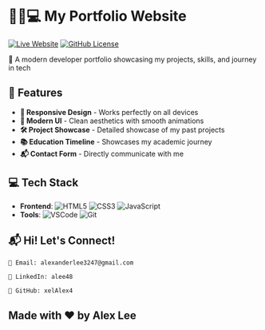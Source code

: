 # 👨‍🎓💻 My Portfolio Website

[![Live Website](https://img.shields.io/badge/Live_Demo-00B894?style=for-the-badge&logo=vercel&logoColor=white)](https://xelalex4.github.io/)
[![GitHub License](https://img.shields.io/badge/License-MIT-2ea44f?style=for-the-badge)](LICENSE)

🌟 A modern developer portfolio showcasing my projects, skills, and journey in tech

## 🚀 Features

- **📱 Responsive Design** - Works perfectly on all devices
- **🎨 Modern UI** - Clean aesthetics with smooth animations
- **🛠️ Project Showcase** - Detailed showcase of my past projects
- **📚 Education Timeline** - Showcases my academic journey
- **📬 Contact Form** - Directly communicate with me

## 💻 Tech Stack

- **Frontend**: ![HTML5](https://img.shields.io/badge/-HTML5-E34F26?logo=html5&logoColor=white)
![CSS3](https://img.shields.io/badge/-CSS3-1572B6?logo=css3&logoColor=white)
![JavaScript](https://img.shields.io/badge/-JavaScript-F7DF1E?logo=javascript&logoColor=black)
- **Tools**: ![VSCode](https://img.shields.io/badge/-VSCode-007ACC?logo=visual-studio-code)
![Git](https://img.shields.io/badge/-Git-F05032?logo=git&logoColor=white)


## 📬 Hi! Let's Connect!

    📧 Email: alexanderlee3247@gmail.com

    💼 LinkedIn: alee48

    🐙 GitHub: xelAlex4

## Made with ❤️ by Alex Lee 
